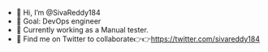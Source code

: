 - 👋 Hi, I’m @SivaReddy184
- 👀 Goal: DevOps engineer
- 🌱 Currently working as a Manual tester.
- 💚 Find me on Twitter to collaborate👉👉https://twitter.com/sivareddy184


<!---
SivaReddy184/SivaReddy184 is a ✨ special ✨ repository because its `README.md` (this file) appears on your GitHub profile.
You can click the Preview link to take a look at your changes.
--->
